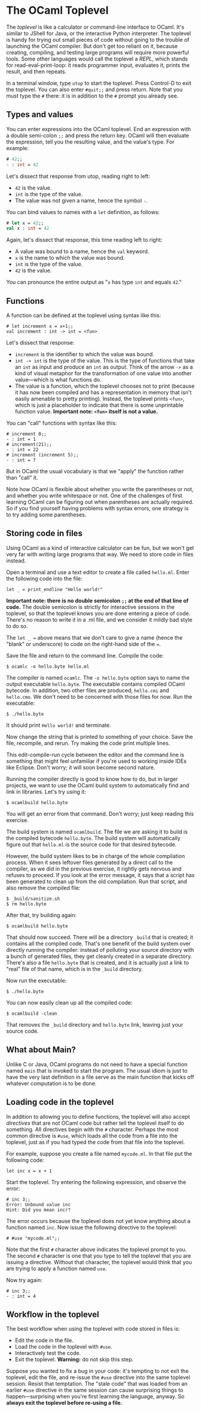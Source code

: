 # The OCaml Toplevel

The *toplevel* is like a calculator or command-line interface to OCaml. It's
similar to JShell for Java, or the interactive Python interpreter. The toplevel
is handy for trying out small pieces of code without going to the trouble of
launching the OCaml compiler. But don't get too reliant on it, because creating,
compiling, and testing large programs will require more powerful tools. Some
other languages would call the toplevel a *REPL*, which stands for
read-eval-print-loop: it reads programmer input, evaluates it, prints the
result, and then repeats.

In a terminal window, type `utop` to start the toplevel. Press Control-D to exit
the toplevel. You can also enter `#quit;;` and press return. Note that you must
type the `#` there: it is in addition to the `#` prompt you already see.


## Types and values

You can enter expressions into the OCaml toplevel. End an expression with a
double semi-colon `;;` and press the return key. OCaml will then evaluate the
expression, tell you the resulting value, and the value's type. For example:

```ocaml
# 42;;
- : int = 42
```

Let's dissect that response from utop, reading right to left:

* `42` is the value.
* `int` is the type of the value.
* The value was not given a name, hence the symbol `-`.

You can bind values to names with a `let` definition, as follows:

```ocaml
# let x = 42;;
val x : int = 42
```

Again, let's dissect that response, this time reading left to right:

* A value was bound to a name, hence the `val` keyword.
* `x` is the name to which the value was bound.
* `int` is the type of the value.
* `42` is the value.

You can pronounce the entire output as "`x` has type `int` and equals `42`."

## Functions

A function can be defined at the toplevel using syntax like this:

```
# let increment x = x+1;;
val increment : int -> int = <fun>
```

Let's dissect that response:

* `increment` is the identifier to which the value was bound.
* `int -> int` is the type of the value.  This is the type of functions
  that take an `int` as input and produce an `int` as output.  Think of the
  arrow `->` as a kind of visual metaphor for the transformation of one value
  into another value&mdash;which is what functions do.
* The value is a function, which the toplevel chooses not to print (because
  it has now been compiled and has a representation in memory that isn't
  easily amenable to pretty printing).  Instead, the toplevel prints
  `<fun>`, which is just a placeholder to indicate that there is some
  unprintable function value.  **Important note: `<fun>` itself is not a value.**

You can "call" functions with syntax like this:

```
# increment 0;;
- : int = 1
# increment(21);;
- : int = 22
# increment (increment 5);;
- : int = 7
```

But in OCaml the usual vocabulary is that we "apply" the function rather than "call" it.

Note how OCaml is flexible about whether you write the parentheses or not, and
whether you write whitespace or not.  One of the challenges of first
learning OCaml can be figuring out when parentheses are actually required.
So if you find yourself having problems with syntax errors, one strategy
is to try adding some parentheses.

## Storing code in files

Using OCaml as a kind of interactive calculator can be fun, but we won't get
very far with writing large programs that way.  We need to store code in files instead.

Open a terminal and use a text editor to create a file called
`hello.ml`.  Enter the following code into the file:

```
let _ = print_endline "Hello world!"
```

**Important note: there is no double semicolon `;;` at the end of that line
of code.** The double semicolon is strictly for interactive sessions in
the toplevel, so that the toplevel knows you are done entering a piece
of code.  There's no reason to write it in a .ml file, and
we consider it mildly bad style to do so.

The `let _ =` above means that we don't care to give a name (hence
the "blank" or underscore) to code on the right-hand side of the
`=`.

Save the file and return to the command line.  Compile the code:

```
$ ocamlc -o hello.byte hello.ml
```

The compiler is named `ocamlc`.  The `-o hello.byte` option says to name the
output executable `hello.byte`.  The executable contains compiled OCaml
bytecode. In addition, two other files are produced, `hello.cmi` and
`hello.cmo`.  We don't need to be concerned with those files for now.
Run the executable:

```
$ ./hello.byte
```

It should print `Hello world!` and terminate.

Now change the string that is printed to something of your choice.  Save the file,
recompile, and rerun.  Try making the code print multiple lines.

This edit-compile-run cycle between the editor and the command line is something that
might feel unfamiliar if you're used to working inside IDEs like Eclipse.  Don't worry;
it will soon become second nature.

Running the compiler directly is good to know how to do, but in larger projects,
we want to use the OCaml build system to automatically find and link in libraries.
Let's try using it:

```
$ ocamlbuild hello.byte
```

You will get an error from that command.  Don't worry; just keep reading this
exercise.

The build system is named `ocamlbuild`.  The file we are asking it to
build is the compiled bytecode `hello.byte`.  The build system will
automatically figure out that `hello.ml` is the source code for that
desired bytecode.

However, the build system likes to be in charge of the whole compilation
process. When it sees leftover files generated by a direct call to the
compiler, as we did in the previous exercise, it rightly gets nervous
and refuses to proceed.  If you look at the error message, it says that
a script has been generated to clean up from the old compilation.
Run that script, and also remove the compiled file:

```
$ _build/sanitize.sh
$ rm hello.byte
```

After that, try building again:

```
$ ocamlbuild hello.byte
```

That should now succeed.  There will be a directory `_build` that is
created; it contains all the compiled code.  That's one benefit of the
build system over directly running the compiler:  instead of polluting
your source directory with a bunch of generated files, they get cleanly created
in a separate directory.  There's also a file `hello.byte` that is created,
and it is actually just a link to "real" file of that name, which is in the
`_build` directory.

Now run the executable:

```
$ ./hello.byte
```

You can now easily clean up all the compiled code:

```
$ ocamlbuild -clean
```

That removes the `_build` directory and `hello.byte` link, leaving just your source code.

## What about Main?

Unlike C or Java, OCaml programs do not need to have a special function
named `main` that is invoked to start the program. The usual idiom is
just to have the very last definition in a file serve as the main
function that kicks off whatever computation is to be done.

## Loading code in the toplevel

In addition to allowing you to define functions, the toplevel will
also accept *directives* that are not OCaml code but rather tell the
toplevel itself to do something. All directives begin with the `#`
character.  Perhaps the most common directive is `#use`, which loads
all the code from a file into the toplevel, just as if you had typed
the code from that file into the toplevel.

For example, suppose you create a file named `mycode.ml`.
In that file put the following code:

```
let inc x = x + 1
```

Start the toplevel.  Try entering the following expression,
and observe the error:

```
# inc 3;;
Error: Unbound value inc
Hint: Did you mean incr?
```

The error occurs because the toplevel does not yet know anything about
a function named `inc`.  Now issue the following directive to the toplevel:

```
# #use "mycode.ml";;
```

Note that the first `#` character above indicates the toplevel prompt to you.
The second `#` character is one that you type to tell the toplevel that you
are issuing a directive.  Without that character, the toplevel would think
that you are trying to apply a function named `use`.

Now try again:

```
# inc 3;;
- : int = 4
```

## Workflow in the toplevel

The best workflow when using the toplevel with code stored in files is:

* Edit the code in the file.
* Load the code in the toplevel with `#use`.
* Interactively test the code.
* Exit the toplevel.  **Warning:** do not skip this step.

Suppose you wanted to fix a bug in your code:  it's tempting to not exit
the toplevel, edit the file, and re-issue the `#use` directive into the
same toplevel session. Resist that temptation.  The "stale code" that
was loaded from an earlier `#use` directive in the same session can
cause surprising things to happen&mdash;surprising when you're first
learning the language, anyway. So **always exit the toplevel
before re-using a file.**

